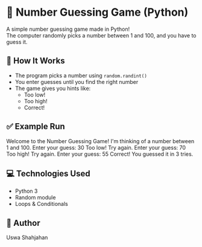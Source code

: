 # 🎯 Number Guessing Game (Python)

A simple number guessing game made in Python!  
The computer randomly picks a number between 1 and 100, and you have to guess it.

## 🔧 How It Works

- The program picks a number using `random.randint()`
- You enter guesses until you find the right number
- The game gives you hints like:
  - Too low!
  - Too high!
  - Correct!

## ✅ Example Run
Welcome to the Number Guessing Game!
I'm thinking of a number between 1 and 100.
Enter your guess: 30
Too low! Try again.
Enter your guess: 70
Too high! Try again.
Enter your guess: 55
Correct! You guessed it in 3 tries.

## 💻 Technologies Used

- Python 3
- Random module
- Loops & Conditionals

## 📝 Author

Uswa Shahjahan
